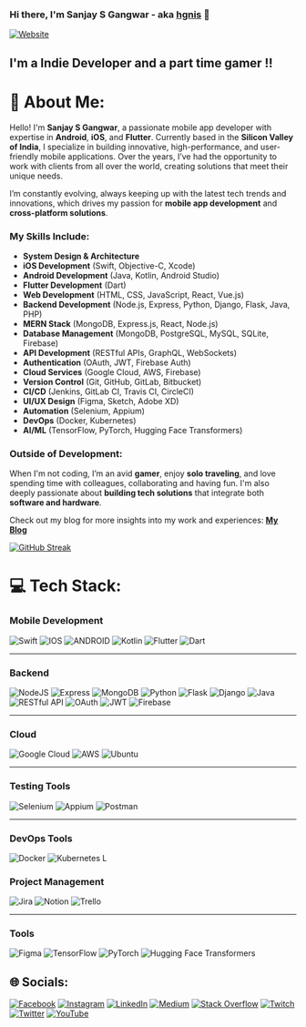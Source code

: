 ### Hi there, I'm Sanjay S Gangwar - aka [hgnis][website] 👋

[![Website](https://img.shields.io/website?label=protfolio&style=for-the-badge&url=https%3A%2F%2Fcommon-apps-c8335.web.app)](https://sanjaysgangwar-2022.web.app)

## I'm a Indie Developer and a part time gamer !!

# 💫 About Me:
Hello! I'm **Sanjay S Gangwar**, a passionate mobile app developer with expertise in **Android**, **iOS**, and **Flutter**. Currently based in the **Silicon Valley of India**, I specialize in building innovative, high-performance, and user-friendly mobile applications. Over the years, I’ve had the opportunity to work with clients from all over the world, creating solutions that meet their unique needs.

I’m constantly evolving, always keeping up with the latest tech trends and innovations, which drives my passion for **mobile app development** and **cross-platform solutions**.

### My Skills Include:
- **System Design & Architecture**
- **iOS Development** (Swift, Objective-C, Xcode)
- **Android Development** (Java, Kotlin, Android Studio)
- **Flutter Development** (Dart)
- **Web Development** (HTML, CSS, JavaScript, React, Vue.js)
- **Backend Development** (Node.js, Express, Python, Django, Flask, Java, PHP)
- **MERN Stack** (MongoDB, Express.js, React, Node.js)
- **Database Management** (MongoDB, PostgreSQL, MySQL, SQLite, Firebase)
- **API Development** (RESTful APIs, GraphQL, WebSockets)
- **Authentication** (OAuth, JWT, Firebase Auth)
- **Cloud Services** (Google Cloud, AWS, Firebase)
- **Version Control** (Git, GitHub, GitLab, Bitbucket)
- **CI/CD** (Jenkins, GitLab CI, Travis CI, CircleCI)
- **UI/UX Design** (Figma, Sketch, Adobe XD)
- **Automation** (Selenium, Appium)
- **DevOps** (Docker, Kubernetes)
- **AI/ML** (TensorFlow, PyTorch, Hugging Face Transformers)

### Outside of Development:
When I'm not coding, I’m an avid **gamer**, enjoy **solo traveling**, and love spending time with colleagues, collaborating and having fun. I'm also deeply passionate about **building tech solutions** that integrate both **software and hardware**.

Check out my blog for more insights into my work and experiences: [**My Blog**](https://sanjaygangwar.dev/blog.html)


[![GitHub Streak](https://streak-stats.demolab.com/?user=SanjaySinghGangwar)](https://git.io/streak-stats) 


# 💻 Tech Stack:

### Mobile Development

![Swift](https://img.shields.io/badge/swift-F54A2A?style=for-the-badge&logo=swift&logoColor=white) ![IOS](https://img.shields.io/badge/IOS-%2320232a.svg?style=for-the-badge&logo=apple&logoColor=white) ![ANDROID](https://img.shields.io/badge/android-%2320232a.svg?style=for-the-badge&logo=android&logoColor=%a4c639) ![Kotlin](https://img.shields.io/badge/kotlin-%230095D5.svg?style=for-the-badge&logo=kotlin&logoColor=white) ![Flutter](https://img.shields.io/badge/Flutter-%2302569B.svg?style=for-the-badge&logo=Flutter&logoColor=white) ![Dart](https://img.shields.io/badge/dart-%230175C2.svg?style=for-the-badge&logo=dart&logoColor=white)

---

### Backend

![NodeJS](https://img.shields.io/badge/node.js-6DA55F?style=for-the-badge&logo=node.js&logoColor=white) ![Express](https://img.shields.io/badge/express-6DA55F?style=for-the-badge&logo=express&logoColor=white) ![MongoDB](https://img.shields.io/badge/MongoDB-%234ea94b.svg?style=for-the-badge&logo=mongodb&logoColor=white)  ![Python](https://img.shields.io/badge/Python-%2314354C.svg?style=for-the-badge&logo=python&logoColor=white) ![Flask](https://img.shields.io/badge/Flask-%23000.svg?style=for-the-badge&logo=flask&logoColor=white) ![Django](https://img.shields.io/badge/django-%23092E20.svg?style=for-the-badge&logo=django&logoColor=white) ![Java](https://img.shields.io/badge/Java-%23E34A86.svg?style=for-the-badge&logo=java&logoColor=white) ![RESTful API](https://img.shields.io/badge/RESTful_API-%23000.svg?style=for-the-badge&logo=api&logoColor=white) ![OAuth](https://img.shields.io/badge/OAuth-%230D4B90.svg?style=for-the-badge&logo=oauth&logoColor=white) ![JWT](https://img.shields.io/badge/JWT-%23F7B731.svg?style=for-the-badge&logo=jwt&logoColor=white) ![Firebase](https://img.shields.io/badge/firebase-%23039BE5.svg?style=for-the-badge&logo=firebase) 


---

### Cloud
![Google Cloud](https://img.shields.io/badge/Google%20Cloud-%234285F4.svg?style=for-the-badge&logo=google-cloud&logoColor=white) ![AWS](https://img.shields.io/badge/AWS-%23FF9900.svg?style=for-the-badge&logo=amazon-aws&logoColor=white) ![Ubuntu](https://img.shields.io/badge/ubuntu-%23FF9900.svg?style=for-the-badge&logo=ubuntu-aws&logoColor=white)

---

### Testing Tools  
![Selenium](https://img.shields.io/badge/Selenium-%23E0E0E0.svg?style=for-the-badge&logo=selenium&logoColor=black) ![Appium](https://img.shields.io/badge/Appium-%23E94E77.svg?style=for-the-badge&logo=appium&logoColor=white) ![Postman](https://img.shields.io/badge/Postman-%23FF6C37.svg?style=for-the-badge&logo=postman&logoColor=white)

---

### DevOps Tools  
![Docker](https://img.shields.io/badge/Docker-%232496ED.svg?style=for-the-badge&logo=docker&logoColor=white) ![Kubernetes](https://img.shields.io/badge/Kubernetes-%23326CE5.svg?style=for-the-badge&logo=kubernetes&logoColor=white) L

### Project Management

![Jira](https://img.shields.io/badge/jira-%230A0FFF.svg?style=for-the-badge&logo=jira&logoColor=white) ![Notion](https://img.shields.io/badge/Notion-%23000000.svg?style=for-the-badge&logo=notion&logoColor=white) ![Trello](https://img.shields.io/badge/Trello-%23026AA7.svg?style=for-the-badge&logo=Trello&logoColor=white)

---

### Tools

![Figma](https://img.shields.io/badge/figma-%23F24E1E.svg?style=for-the-badge&logo=figma&logoColor=white) ![TensorFlow](https://img.shields.io/badge/TensorFlow-%23FF6F00.svg?style=for-the-badge&logo=TensorFlow&logoColor=white) ![PyTorch](https://img.shields.io/badge/PyTorch-%23EE4C2C.svg?style=for-the-badge&logo=pytorch&logoColor=white) ![Hugging Face Transformers](https://img.shields.io/badge/Hugging_Face_Transformers-%23FFB6C1.svg?style=for-the-badge&logo=huggingface&logoColor=white)


## 🌐 Socials:

[![Facebook](https://img.shields.io/badge/Facebook-%231877F2.svg?logo=Facebook&logoColor=white)](https://facebook.com/hgnisyajnas) [![Instagram](https://img.shields.io/badge/Instagram-%23E4405F.svg?logo=Instagram&logoColor=white)](https://instagram.com/hgnis_yajnas) [![LinkedIn](https://img.shields.io/badge/LinkedIn-%230077B5.svg?logo=linkedin&logoColor=white)](https://linkedin.com/in/SanjaySinghGangwar) [![Medium](https://img.shields.io/badge/Medium-12100E?logo=medium&logoColor=white)](https://medium.com/@contact.gangwar) [![Stack Overflow](https://img.shields.io/badge/-Stackoverflow-FE7A16?logo=stack-overflow&logoColor=white)](https://stackoverflow.com/users/18792261) [![Twitch](https://img.shields.io/badge/Twitch-%239146FF.svg?logo=Twitch&logoColor=white)](https://twitch.tv/hgnis) [![Twitter](https://img.shields.io/badge/Twitter-%231DA1F2.svg?logo=Twitter&logoColor=white)](https://twitter.com/SanjayS_Gangwar) [![YouTube](https://img.shields.io/badge/YouTube-%23FF0000.svg?logo=YouTube&logoColor=white)](https://www.youtube.com/channel/UCSMItYU2eQdFjYrysjRzm_Q)



[website]: https://sanjaygangwar.dev/
[course]: https://play.google.com/store/apps/developer?id=Trei
[twitter]: https://twitter.com/SanjayS_Gangwar
[instagram]: https://www.instagram.com/hgnis_yajnas/
[linkedin]: https://www.linkedin.com/in/gangwarssanjay/
[socialLink]: https://sanjaygangwar.dev/social.html
